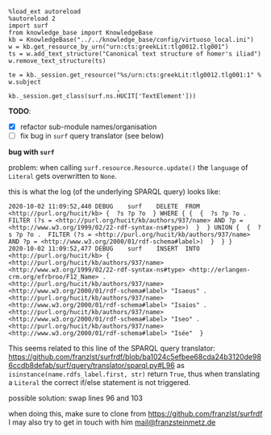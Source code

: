 ```
%load_ext autoreload
%autoreload 2
import surf
from knowledge_base import KnowledgeBase
kb = KnowledgeBase("../../knowledge_base/config/virtuoso_local.ini")
w = kb.get_resource_by_urn("urn:cts:greekLit:tlg0012.tlg001")
ts = w.add_text_structure("Canonical text structure of homer's iliad")
w.remove_text_structure(ts)

te = kb._session.get_resource("%s/urn:cts:greekLit:tlg0012.tlg001:1" % w.subject
                              , kb._session.get_class(surf.ns.HUCIT['TextElement']))
```

**TODO**:

- [x] refactor sub-module names/organisation
- [ ] fix bug in `surf` query translator (see below) 

**bug with `surf`**

problem: when calling `surf.resource.Resource.update()` the `language` of `Literal`
gets overwritten to `None`.

this is what the log (of the underlying SPARQL query) looks like:

```
2020-10-02 11:09:52,440 DEBUG    surf    DELETE  FROM <http://purl.org/hucit/kb> {  ?s ?p ?o  } WHERE { {  {  ?s ?p ?o .  FILTER (?s = <http://purl.org/hucit/kb/authors/937/name> AND ?p = <http://www.w3.org/1999/02/22-rdf-syntax-ns#type>)  }  } UNION {  {  ?s ?p ?o .  FILTER (?s = <http://purl.org/hucit/kb/authors/937/name> AND ?p = <http://www.w3.org/2000/01/rdf-schema#label>)  }  } }
2020-10-02 11:09:52,477 DEBUG    surf    INSERT  INTO <http://purl.org/hucit/kb> {  <http://purl.org/hucit/kb/authors/937/name> <http://www.w3.org/1999/02/22-rdf-syntax-ns#type> <http://erlangen-crm.org/efrbroo/F12_Name> .  <http://purl.org/hucit/kb/authors/937/name> <http://www.w3.org/2000/01/rdf-schema#label> "Isaeus" .  <http://purl.org/hucit/kb/authors/937/name> <http://www.w3.org/2000/01/rdf-schema#label> "Isaios" .  <http://purl.org/hucit/kb/authors/937/name> <http://www.w3.org/2000/01/rdf-schema#label> "Iseo" .  <http://purl.org/hucit/kb/authors/937/name> <http://www.w3.org/2000/01/rdf-schema#label> "Isée"  }
```

This seems related to this line of the SPARQL query translator: https://github.com/franzlst/surfrdf/blob/ba1024c5efbee68cda24b3120de986ccdb8defab/surf/query/translator/sparql.py#L96 as `isinstance(name.rdfs_label.first, str)` return `True`, thus when translating a `Literal` the correct if/else
statement is not triggered.

possible solution: swap lines 96 and 103

when doing this, make sure to clone from https://github.com/franzlst/surfrdf
I may also try to get in touch with him mail@franzsteinmetz.de
